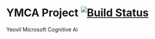 # YMCA Project [![Build Status](https://travis-ci.org/UCY-Team/yeovil_microsoft_cognitive_ai.svg?branch=master)](https://travis-ci.org/UCY-Team/yeovil_microsoft_cognitive_ai)
Yeovil Microsoft Cognitive Ai
